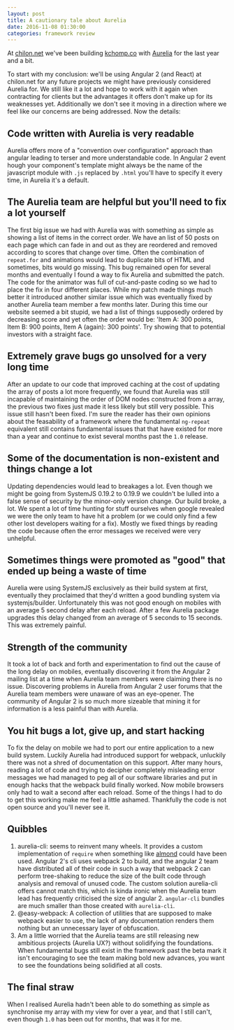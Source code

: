 ```yaml
---
layout: post
title: A cautionary tale about Aurelia
date: 2016-11-08 01:30:00
categories: framework review
---
```


At [chilon.net](http://chilon.net) we've been building [kchomp.co](http://kchomp.co) with [Aurelia](https://github.com/aurelia/) for the last year and a bit.

To start with my conclusion: we'll be using Angular 2 (and React) at chilon.net for any future projects we might have previously considered Aurelia for. We still like it a lot and hope to work with it again when contracting for clients but the advantages it offers don't make up for its weaknesses yet. Additionally we don't see it moving in a direction where we feel like our concerns are being addressed. Now the details:

## Code written with Aurelia is very readable

Aurelia offers more of a "convention over configuration" approach than angular leading to terser and more understandable code. In Angular 2 event hough your component's template might always be the name of the javascript module with `.js` replaced by `.html` you'll have to specify it every time, in Aurelia it's a default.

## The Aurelia team are helpful but you'll need to fix a lot yourself

The first big issue we had with Aurelia was with something as simple as showing a list of items in the correct order. We have an list of 50 posts on each page which can fade in and out as they are reordered and removed according to scores that change over time. Often the combination of `repeat.for` and animations would lead to duplicate bits of HTML and sometimes, bits would go missing. This bug remained open for several months and eventually I found a way to fix Aurelia and submitted the patch. The code for the animator was full of cut-and-paste coding so we had to place the fix in four different places. While my patch made things much better it introduced another similar issue which was eventually fixed by another Aurelia team member a few months later. During this time our website seemed a bit stupid, we had a list of things supposedly ordered by decreasing score and yet often the order would be: 'Item A: 300 points, Item B: 900 points, Item A (again): 300 points'. Try showing that to potential investors with a straight face.

## Extremely grave bugs go unsolved for a very long time

After an update to our code that improved caching at the cost of updating the array of posts a lot more frequently, we found that Aurelia was still incapable of maintaining the order of DOM nodes constructed from a array, the previous two fixes just made it less likely but still very possible. This issue still hasn't been fixed. I'm sure the reader has their own opinions about the feasability of a framework where the fundamental `ng-repeat` equivalent still contains fundamental issues that that have existed for more than a year and continue to exist several months past the `1.0` release.

## Some of the documentation is non-existent and things change a lot

Updating dependencies would lead to breakages a lot. Even though we might be going from SystemJS 0.19.2 to 0.19.9 we couldn't be lulled into a false sense of security by the minor-only version change. Our build broke, a lot. We spent a lot of time hunting for stuff ourselves when google revealed we were the only team to have hit a problem (or we could only find a few other lost developers waiting for a fix). Mostly we fixed things by reading the code because often the error messages we received were very unhelpful.

## Sometimes things were promoted as "good" that ended up being a waste of time

Aurelia were using SystemJS exclusively as their build system at first, eventually they proclaimed that they'd written a good bundling system via systemjs/builder. Unfortunately this was not good enough on mobiles with an average 5 second delay after each reload. After a few Aurelia package upgrades this delay changed from an average of 5 seconds to 15 seconds. This was extremely painful.

## Strength of the community

It took a lot of back and forth and experimentation to find out the cause of the long delay on mobiles, eventually discovering it from the Angular 2 mailing list at a time when Aurelia team members were claiming there is no issue. Discovering problems in Aurelia from Angular 2 user forums that the Aurelia team members were unaware of was an eye-opener. The community of Angular 2 is so much more sizeable that mining it for information is a less painful than with Aurelia.

## You hit bugs a lot, give up, and start hacking

To fix the delay on mobile we had to port our entire application to a new build system. Luckily Aurelia had introduced support for webpack, unluckily there was not a shred of documentation on this support. After many hours, reading a lot of code and trying to decipher completely misleading error messages we had managed to peg all of our software libraries and put in enough hacks that the webpack build finally worked. Now mobile browsers only had to wait a second after each reload. Some of the things I had to do to get this working make me feel a little ashamed. Thankfully the code is not open source and you'll never see it.

## Quibbles

1. aurelia-cli: seems to reinvent many wheels. It provides a custom implementation of `require` when something like [almond](https://github.com/requirejs/almond) could have been used. Angular 2's cli uses webpack 2 to build, and the angular 2 team have distributed all of their code in such a way that webpack 2 can perform tree-shaking to reduce the size of the built code through analysis and removal of unused code. The custom solution aurelia-cli offers cannot match this, which is kinda ironic when the Aurelia team lead has frequently criticised the size of angular 2. `angular-cli` bundles are much smaller than those created with `aurelia-cli`.
2. @easy-webpack: A collection of utilities that are supposed to make webpack easier to use, the lack of any documentation renders them nothing but an unnecessary layer of obfuscation.
3. Am a little worried that the Aurelia teams are still releasing new ambitious projects (Aurelia UX?) without solidifying the foundations. When fundamental bugs still exist in the framework past the beta mark it isn't encouraging to see the team making bold new advances, you want to see the foundations being solidified at all costs.

## The final straw

When I realised Aurelia hadn't been able to do something as simple as synchronise my array with my view for over a year, and that I still can't, even though `1.0` has been out for months, that was it for me.
